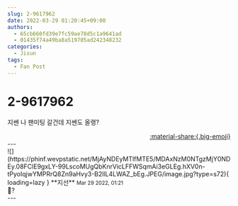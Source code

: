 ```yaml
---
slug: 2-9617962
date: 2022-03-29 01:20:45+09:00
authors:
  - 65cb660fd39e7fc59ae78d5c1a9641ad
  - 01435f74a49ba8a519705ad242348232
categories:
  - Jisun
tags:
  - Fan Post
---
```


# 2-9617962

<div class="post-container" markdown="1">
<div class="content-container md-sidebar__scrollwrap" markdown="1">

지쎈 나 팬미팅 갈건데 지쎈도 올랭?

</div>
</div>

<div style="text-align: right;" markdown="1">
<a href="https://weverse.io/fromis9/fanpost/2-9617962" style="text-align: right;">:material-share:{.big-emoji}</a>
</div>
---

<div class="comments-container md-sidebar__scrollwrap" markdown="1">
<div class="comment" markdown="1">
<div class='id-container' markdown="1">
![](https://phinf.wevpstatic.net/MjAyNDEyMTlfMTE5/MDAxNzM0NTgzMjY0NDEy.08FClE9gxLY-99LscoMUgQbKnrVicLFFWSqmAi3eGLEg.hXV0n-tPyoIqjwYMPRrQ8Zn9aHvy3-B2llL4LWAZ_bEg.JPEG/image.jpg?type=s72){ loading=lazy }
**<span class="artist">지선</span>** <small>Mar 29 2022, 01:21</small><br>
</div>
<div class='comment-body' markdown="1">
🤔?
</div>
</div>
</div>
---
